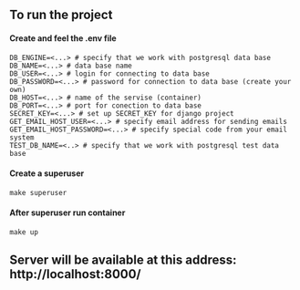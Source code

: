 ## To run the project

#### Create and feel the .env file
```
DB_ENGINE=<...> # specify that we work with postgresql data base
DB_NAME=<...> # data base name
DB_USER=<...> # login for connecting to data base
DB_PASSWORD=<...> # password for connection to data base (create your own)
DB_HOST=<...> # name of the servise (container)
DB_PORT=<...> # port for conection to data base
SECRET_KEY=<...> # set up SECRET_KEY for django project
GET_EMAIL_HOST_USER=<...> # specify email address for sending emails
GET_EMAIL_HOST_PASSWORD=<...> # specify special code from your email system
TEST_DB_NAME=<..> # specify that we work with postgresql test data base
```

#### Create a superuser
```
make superuser
```
#### After superuser run container
```
make up
```

## Server will be available at this address: http://localhost:8000/